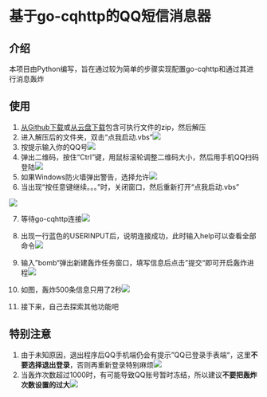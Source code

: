 # 基于go-cqhttp的QQ短信消息器

## 介绍

本项目由Python编写，旨在通过较为简单的步骤实现配置go-cqhttp和通过其进行消息轰炸

## 使用

1. [从Github下载](https://github.com/XiuhengWu/QQ-message-bomb/releases/tag/v1.0)或[从云盘下载](https://www.123pan.com/s/ArpbVv-ELdxh.html)包含可执行文件的zip，然后解压
2. 进入解压后的文件夹，双击“点我启动.vbs”![](https://img1.imgtp.com/2023/07/16/wd8evcIn.png)
3. 按提示输入你的QQ号![](https://img1.imgtp.com/2023/07/16/qx5zQdBA.png)
4. 弹出二维码，按住“Ctrl”键，用鼠标滚轮调整二维码大小，然后用手机QQ扫码登陆![](https://img1.imgtp.com/2023/07/16/jDMKNMf3.jpg)
5. 如果Windows防火墙弹出警告，选择允许![](https://img1.imgtp.com/2023/07/16/nbBFLzF5.png)
6. 当出现“按任意键继续。。。”时，关闭窗口，然后重新打开“点我启动.vbs”

![](https://img1.imgtp.com/2023/07/16/vBFehoT2.png)

7. 等待go-cqhttp连接![](https://img1.imgtp.com/2023/07/16/6YFfN9fj.png)

8. 出现一行蓝色的USERINPUT后，说明连接成功，此时输入help可以查看全部命令![](https://img1.imgtp.com/2023/07/16/jJ3N8bok.png)

9. 输入”bomb“弹出新建轰炸任务窗口，填写信息后点击”提交“即可开启轰炸进程![](https://img1.imgtp.com/2023/07/16/CS5tq3wr.png)

10. 如图，轰炸500条信息只用了2秒![](https://img1.imgtp.com/2023/07/16/IO7Cvsxl.png)

11. 接下来，自己去探索其他功能吧

## 特别注意

1. 由于未知原因，退出程序后QQ手机端仍会有提示”QQ已登录手表端“，这里**不要选择退出登录**，否则再重新登录特别麻烦![](https://img1.imgtp.com/2023/07/16/x7P9eSBf.jpg)
2. 当轰炸次数超过1000时，有可能导致QQ账号暂时冻结，所以建议**不要把轰炸次数设置的过大**![](https://img1.imgtp.com/2023/07/16/h7oQ7snF.jpg)

